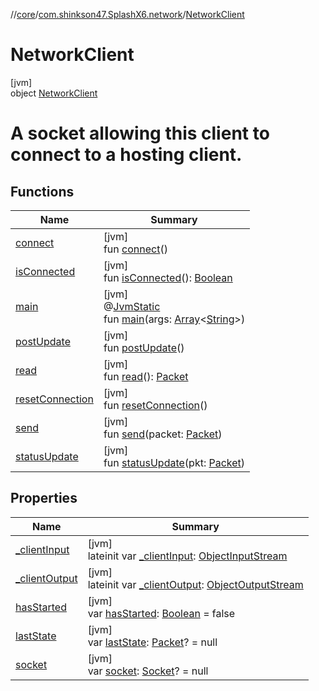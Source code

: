 //[core](../../../index.md)/[com.shinkson47.SplashX6.network](../index.md)/[NetworkClient](index.md)

# NetworkClient

[jvm]\
object [NetworkClient](index.md)

# A socket allowing this client to connect to a hosting client.

## Functions

| Name | Summary |
|---|---|
| [connect](connect.md) | [jvm]<br>fun [connect](connect.md)() |
| [isConnected](is-connected.md) | [jvm]<br>fun [isConnected](is-connected.md)(): [Boolean](https://kotlinlang.org/api/latest/jvm/stdlib/kotlin/-boolean/index.html) |
| [main](main.md) | [jvm]<br>@[JvmStatic](https://kotlinlang.org/api/latest/jvm/stdlib/kotlin.jvm/-jvm-static/index.html)<br>fun [main](main.md)(args: [Array](https://kotlinlang.org/api/latest/jvm/stdlib/kotlin/-array/index.html)&lt;[String](https://kotlinlang.org/api/latest/jvm/stdlib/kotlin/-string/index.html)&gt;) |
| [postUpdate](post-update.md) | [jvm]<br>fun [postUpdate](post-update.md)() |
| [read](read.md) | [jvm]<br>fun [read](read.md)(): [Packet](../-packet/index.md) |
| [resetConnection](reset-connection.md) | [jvm]<br>fun [resetConnection](reset-connection.md)() |
| [send](send.md) | [jvm]<br>fun [send](send.md)(packet: [Packet](../-packet/index.md)) |
| [statusUpdate](status-update.md) | [jvm]<br>fun [statusUpdate](status-update.md)(pkt: [Packet](../-packet/index.md)) |

## Properties

| Name | Summary |
|---|---|
| [_clientInput](_client-input.md) | [jvm]<br>lateinit var [_clientInput](_client-input.md): [ObjectInputStream](https://docs.oracle.com/javase/8/docs/api/java/io/ObjectInputStream.html) |
| [_clientOutput](_client-output.md) | [jvm]<br>lateinit var [_clientOutput](_client-output.md): [ObjectOutputStream](https://docs.oracle.com/javase/8/docs/api/java/io/ObjectOutputStream.html) |
| [hasStarted](has-started.md) | [jvm]<br>var [hasStarted](has-started.md): [Boolean](https://kotlinlang.org/api/latest/jvm/stdlib/kotlin/-boolean/index.html) = false |
| [lastState](last-state.md) | [jvm]<br>var [lastState](last-state.md): [Packet](../-packet/index.md)? = null |
| [socket](socket.md) | [jvm]<br>var [socket](socket.md): [Socket](https://docs.oracle.com/javase/8/docs/api/java/net/Socket.html)? = null |
